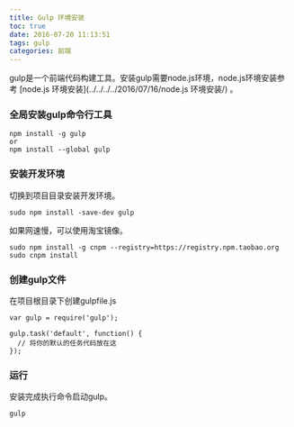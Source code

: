 ```yaml
---
title: Gulp 环境安装
toc: true
date: 2016-07-20 11:13:51
tags: gulp
categories: 前端
---
```


gulp是一个前端代码构建工具。安装gulp需要node.js环境，node.js环境安装参考 [node.js 环境安装](../../../../2016/07/16/node.js 环境安装/) 。
### 全局安装gulp命令行工具
```
npm install -g gulp
or
npm install --global gulp
```
### 安装开发环境
切换到项目目录安装开发环境。
```
sudo npm install -save-dev gulp
```
如果网速慢，可以使用淘宝镜像。
```
sudo npm install -g cnpm --registry=https://registry.npm.taobao.org
sudo cnpm install
```
### 创建gulp文件
在项目根目录下创建gulpfile.js
```
var gulp = require('gulp');

gulp.task('default', function() {
  // 将你的默认的任务代码放在这
});
```
### 运行
安装完成执行命令启动gulp。
```
gulp
```
